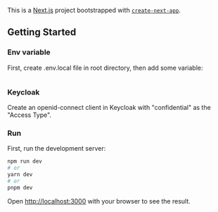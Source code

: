 This is a [Next.js](https://nextjs.org/) project bootstrapped with [`create-next-app`](https://github.com/vercel/next.js/tree/canary/packages/create-next-app).

## Getting Started

### Env variable

First, create .env.local file in root directory, then add some variable:

```

```

### Keycloak

Create an openid-connect client in Keycloak with "confidential" as the "Access Type".

### Run

First, run the development server:

```bash
npm run dev
# or
yarn dev
# or
pnpm dev
```

Open [http://localhost:3000](http://localhost:3000) with your browser to see the result.
